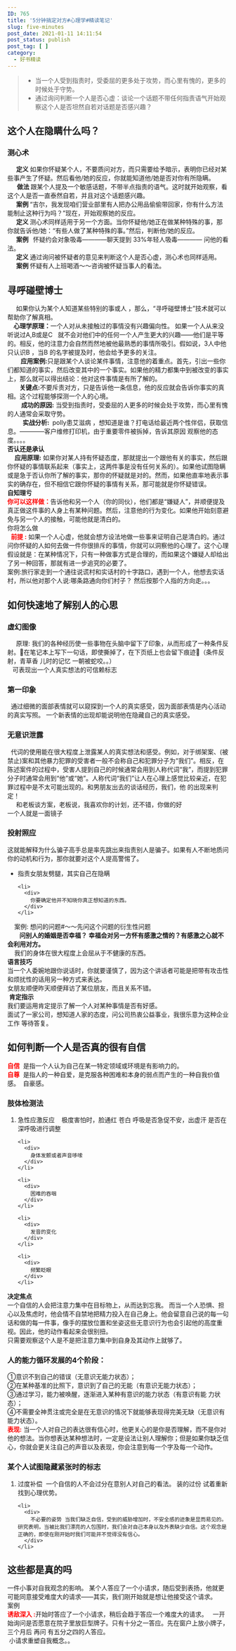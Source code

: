 ```yaml
---
ID: 765
title: '5分钟搞定对方#心理学#精读笔记'
slug: five-minutes
post_date: 2021-01-11 14:11:54
post_status: publish
post_tag: [ ]
category:
  - 好书精读
---
```

<div>
  <blockquote>
    <ul>
      <li>
        当一个人受到指责时，受委屈的更多处于攻势，而心里有愧的，更多的时候处于守势。
      </li>
      <li>
        通过询问判断一个人是否心虚：谈论一个话题不带任何指责语气开始观察这个人是否坦然自若对话题是否感兴趣？
      </li>
    </ul>
  </blockquote>
  
  <h2>
    这个人在隐瞒什么吗？
  </h2>
  
  <h3>
    测心术
  </h3>
  
  <div>
    <strong>      定义</strong> 如果你怀疑某个人，不要质问对方，而只需要给予暗示，表明你已经对某些事产生了怀疑。然后看他/她的反应，你就能知道他/她是否对你有所隐瞒。
  </div>
  
  <div>
       <strong>   做法 </strong>跟某个人提及一个敏感话题，不带半点指责的语气。这时就开始观察，看这个人是否一直泰然自若，并且对这个话题感兴趣。
  </div>
  
  <div>
    <strong>      案例 </strong>“吉尔，我发现咱们营业部里有人把办公用品偷偷带回家，你有什么方法能制止这种行为吗？”现在，开始观察她的反应。
  </div>
  
  <div>
    <strong>      定义 </strong>测心术同样适用于另一个方面。当你怀疑他/她正在做某种特殊的事，那你就告诉他/她：“有些人做了某种特殊的事。”然后，判断他/她的反应。
  </div>
  
  <div>
    <strong>      案例  </strong> 怀疑约会对象吸毒————聊天提到 33%年轻人吸毒———— 问他的看法。
  </div>
  
  <div>
    <strong>      定义 </strong>通过询问被怀疑者的意见来判断这个人是否心虚，测心术也同样适用。
  </div>
  
  <div>
    <strong>      案例 </strong>怀疑有人上班喝酒～～咨询被怀疑当事人的看法。
  </div>
  
  <h2>
    寻呼碰壁博士
  </h2>
  
  <div>
         如果你认为某个人知道某些特别的事或人 ，那么，“寻呼碰壁博士”技术就可以帮助你了解真相。
  </div>
  
  <div>
     <strong>   心理学原理：</strong>一个人对从未接触过的事情没有兴趣偏向性。 如果一个人从来没听说过A,B或是C   就不会对他们中的任何一个人产生更大的兴趣——他们是平等的。相反，他的注意力会自然而然地被他最熟悉的事情所吸引。假如说，3人中他只认识B ，当B 的名字被提及时，他会给予更多的关注。
  </div>
  
  <div>
          <strong>  应用案例:</strong>只是跟某个人谈论某件事情，注意他的着重点。首先，引出一些你们都知道的事实，然后改变其中的一个事实。如果他的精力都集中到被改变的事实上，那么就可以得出结论：他对这件事情是有所了解的。
  </div>
  
  <div>
           <strong>关键点:</strong>不要斥责对方，只是告诉他一条信息，他的反应就会告诉你事实的真相。这个过程能够探测一个人的心境。
  </div>
  
  <div>
            <strong>成功的原因:</strong> 当受到指责时，受委屈的人更多的时候会处于攻势，而心里有愧的人通常会采取守势。
  </div>
  
  <div>
            <strong> 实战分析: </strong> polly患艾滋病 ，想知道是谁？打电话给最近两个性伴侣，获取信息。————客户维修打印机，由于重要零件被拆掉，告诉其原因 观察他的态度。。。。
  </div>
  
  <div>
    <strong>否认还是承认</strong>
  </div>
  
  <div>
    <strong>     应用原理:</strong> 如果你对某人持有怀疑态度，那就提出一个跟他有关的事实，然后跟你怀疑的事情联系起来（事实上，这两件事是没有任何关系的）。如果他试图隐瞒或是急于否认你所了解的事实，那你的怀疑就是对的。然而，如果他直率地表示事实的确存在，但不相信它跟你怀疑的事情有关系，那可能就是你怀疑错误。
  </div>
  
  <div>
    <strong>自知理亏</strong>
  </div>
  
  <div>
    <span style="color: #ff0000;"><strong>你可以这样做：</strong></span>告诉他和另一个人（你的同伙），他们都是“嫌疑人”，并顺便提及真正做这件事的人身上有某种问题。然后，注意他的行为变化。如果他开始刻意避免与另一个人的接触，可能他就是清白的。
  </div>
  
  <div>
    你将怎么做
  </div>
  
  <div>
      <strong><span style="color: #ff0000;">前提 :</span></strong> 如果一个人心虚，他就会想方设法地做一些事来证明自己是清白的。通过问你怀疑的人如何去做一件你很排斥的事情，你就可以洞察他的心理了。这个心理假设就是：在某种情况下，只有一种做事方式是合理的，而如果这个嫌疑人却给出了另一种回答，那就有进一步追究的必要了。
  </div>
  
  <div>
    案例:旅行家走到一个通往说谎村和实话村的十字路口，遇到一个人，他想去实话村，所以他对那个人说:哪条路通向你们村子？ 然后按那个人指的方向走。。。
  </div>
  
  <h2>
    如何快速地了解别人的心思
  </h2>
  
  <h3>
    虚幻图像
  </h3>
  
  <div>
         原理: 我们的各种经历使一些事物在头脑中留下了印象，从而形成了一种条件反射。在笔记本上写下一句话，即使撕掉了，在下页纸上也会留下痕迹（条件反射，青草香 儿时的记忆 一朝被蛇咬。。）
  </div>
  
  <div>
  </div>
  
  <div>
       可表现出一个人真实想法的可信赖标志
  </div>
  
  <h3>
    第一印象
  </h3>
  
  <div>
      通过细微的面部表情就可以窥探到一个人的真实感受，因为面部表情是内心活动的真实写照。 一个新表情的出现却能说明他在隐藏自己的真实感受。
  </div>
  
  <h3>
    无意识泄露
  </h3>
  
  <div>
      代词的使用能在很大程度上泄露某人的真实想法和感受。例如，对于绑架案、(被禁止)案和其他暴力犯罪的受害者一般不会称自己和犯罪分子为“我们”。相反，在陈述案件的过程中，受害人提到自己的时候通常会用到人称代词“我”，而提到犯罪分子时通常会用到“他”或“她”。人称代词“我们”让人在心理上感觉比较亲近，在犯罪过程中是不太可能出现的。和男朋友出去的谈话经历，我们，他 的出现来判定！
  </div>
  
  <div>
         和老板谈方案，老板说，我喜欢你的计划，还不错，你做的好
  </div>
  
  <div>
    一个人就是一面镜子
  </div>
  
  <h3>
    投射照应
  </h3>
  
  <div>
    这就能解释为什么骗子高手总是率先跳出来指责别人是骗子。如果有人不断地质问你的动机和行为，那你就要对这个人提高警惕了。
  </div>
  
  <ul>
    <li>
      <div>
        指责女朋友劈腿，其实自己在隐瞒
      </div>
    </li>
    
    <li>
      <div>
        你要确定他并不知晓你真正想知道的东西。
      </div>
    </li>
  </ul>
  
  <div>
        案例: 想问的问题#～～先问这个问题的衍生性问题
  </div>
  
  <div>
           <b>问别人的婚姻是否幸福？ 幸福会对另一方怀有感激之情的？有感激之心就不会利用对方。</b>
  </div>
  
  <div>
        我们的身体在很大程度上会屈从于不健康的东西。
  </div>
  
  <div>
    <strong>语言技巧</strong>
  </div>
  
  <div>
    当一个人委婉地跟你说话时，你就要谨慎了，因为这个讲话者可能是把带有攻击性和烦扰性的话用另一种方式来表达。
  </div>
  
  <div>
    女朋友顺便昨天顺便拜访了某位朋友，而且关系不错。
  </div>
  
  <div>
     <strong>肯定指示</strong>
  </div>
  
  <div>
    我们要运用肯定提示了解一个人对某种事情是否有好感。
  </div>
  
  <div>
    面试了一家公司，想知道人家的态度，问公司热衷公益事业，我很乐意为这种企业工作 等待答复。
  </div>
  
  <h2>
    如何判断一个人是否真的很有自信
  </h2>
  
  <div>
    <strong><span style="color: #ff0000;">自信</span></strong>  是指一个人认为自己在某一特定领域或环境是有影响力的。
  </div>
  
  <div>
    <span style="color: #ff0000;"><strong>自尊</strong></span>  是指人的一种自爱，是克服各种困难和本身的弱点而产生的一种自我价值感。  自豪感。
  </div>
  
  <div>
  </div>
  
  <h3>
    肢体检测法
  </h3>
  
  <ol>
    <li>
      <div>
        急性应激反应    极度害怕时，脸通红 苍白 呼吸是否急促不安，出虚汗 是否在深呼吸进行调整
      </div>
    </li>
    
    <li>
      <div>
        身体发颤或者声音哆嗦
      </div>
    </li>
    
    <li>
      <div>
        困难的吞咽
      </div>
    </li>
    
    <li>
      <div>
        发音的变化
      </div>
    </li>
    
    <li>
      <div>
        频繁眨眼
      </div>
    </li>
  </ol>
  
  <div>
    <strong>决定焦点</strong>
  </div>
  
  <div>
    一个自信的人会把注意力集中在目标物上，从而达到忘我。 而当一个人恐惧、担心以及焦虑时，他会情不自禁地把精力投入在自己身上。他会留意自己说的每一句话和做的每一件事，像手的摆放位置和坐姿这些无意识行为也会引起他的高度重视。因此，他的动作看起来会很别扭。
  </div>
  
  <div>
    只需要观察这个人是不是把注意力集中到自身及其动作上就够了。
  </div>
  
  <h3>
    人的能力循环发展的4个阶段：
  </h3>
  
  <div>
    ①意识不到自己的错误（无意识无能力状态）；
  </div>
  
  <div>
    ②在某种基准的比照下，意识到了自己的无能（有意识无能力状态）；
  </div>
  
  <div>
    ③通过学习，能力被唤醒，逐渐进入某种有意识的能力状态（有意识有能 力状态）；
  </div>
  
  <div>
    ④不需要全神贯注或完全是在无意识的情况下就能够表现得完美无缺（无意识有能力状态）。
  </div>
  
  <div>
  </div>
  
  <div>
    <span style="color: #ff0000;"><strong>表现:</strong> </span>当一个人对自己的表达很有信心时，他更关心的是你是否理解，而不是你对他的想法。当你想表达某种想法时，一定是设法让别人理解你；但是如果你缺乏信心，你就会更关注自己的声音以及表现，你会注意到每一个字及每一个动作。
  </div>
  
  <div>
  </div>
  
  <h3>
    某个人试图隐藏紧张时的标志
  </h3>
  
  <ol>
    <li>
      <div>
        过度补偿  一个自信的人不会过分在意别人对自己的看法。 装的过份 试着重新找到心理优势。
      </div>
    </li>
    
    <li>
      <div>
        不必要的姿势 当我们缺乏自信，受到的威胁增加时，不安全感的迹象是显而易见的。研究表明，当被比我们漂亮的人包围时，我们会对自己本身以及外表缺少自信。这个观念是正确的，即使在刚开始时我们可能并不觉得没有信心。
      </div>
    </li>
  </ol>
</div>

## 这些都是真的吗

<div>
  一件小事对自我观念的影响。 某个人答应了一个小请求，随后受到表扬，他就更可能同意接受难度大的请求——其实，我们刚开始就是想让他接受这个请求。
</div>

<div>
  案例
</div>

<div>
  <span style="color: #ff0000;"><strong>诱敌深入 :</strong></span>开始时答应了一个小请求，稍后会趋于答应一个难度大的请求。   一开始询问是否愿意在院子里放巨型牌子。只有十分之一答应。先在窗户上放小牌子，三个月后 再问 有五分之四的人答应。
</div>

<div>
   小请求重塑自我概念。。
</div>